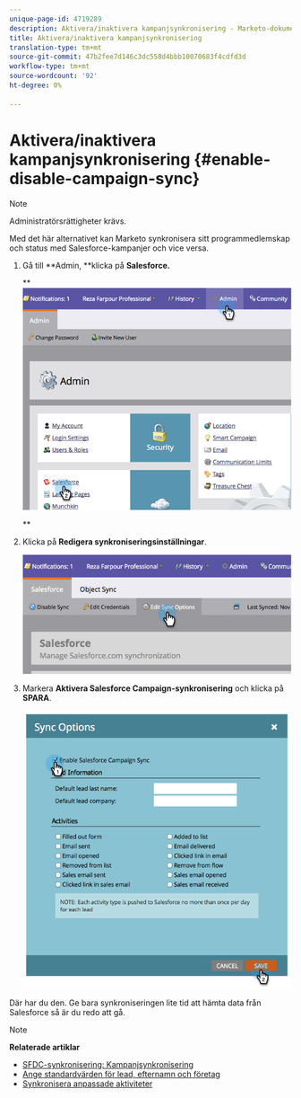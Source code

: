 ```yaml
---
unique-page-id: 4719289
description: Aktivera/inaktivera kampanjsynkronisering - Marketo-dokument - Produktdokumentation
title: Aktivera/inaktivera kampanjsynkronisering
translation-type: tm+mt
source-git-commit: 47b2fee7d146c3dc558d4bbb10070683f4cdfd3d
workflow-type: tm+mt
source-wordcount: '92'
ht-degree: 0%

---
```



# Aktivera/inaktivera kampanjsynkronisering {#enable-disable-campaign-sync}

>[!NOTE]
>
>Administratörsrättigheter krävs.

Med det här alternativet kan Marketo synkronisera sitt programmedlemskap och status med Salesforce-kampanjer och vice versa.

1. Gå till **Admin, **klicka på **Salesforce.**

   ** ![](assets/image2014-12-9-13-3a36-3a49.png)

   **

1. Klicka på **Redigera synkroniseringsinställningar**.

   ![](assets/image2014-12-9-13-3a37-3a0.png)

1. Markera **Aktivera Salesforce Campaign-synkronisering** och klicka på **SPARA**.

   ![](assets/image2014-12-9-13-3a37-3a8.png)

Där har du den. Ge bara synkroniseringen lite tid att hämta data från Salesforce så är du redo att gå.

>[!NOTE]
>
>**Relaterade artiklar**
>
>* [SFDC-synkronisering: Kampanjsynkronisering](../../../../../product-docs/crm-sync/salesforce-sync/sfdc-sync-details/sfdc-sync-campaign-sync.md)
>* [Ange standardvärden för lead, efternamn och företag](set-default-person-last-name-and-company-name.md)
>* [Synkronisera anpassade aktiviteter](customize-activities-sync.md)

>



